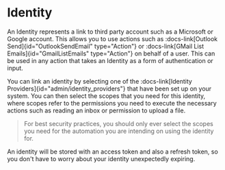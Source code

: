 # Identity

An Identity represents a link to third party account such as a Microsoft or Google account. This allows you to use actions such as :docs-link[Outlook Send]{id="OutlookSendEmail" type="Action"} or :docs-link[GMail List Emails]{id="GmailListEmails" type="Action"} on behalf of a user. This can be used in any action that takes an Identity as a form of authentication or input.

You can link an identity by selecting one of the :docs-link[Identity Providers]{id="admin/identity_providers"} that have been set up on your system.
You can then select the scopes that you need for this identity, where scopes refer to the permissions you need to execute the necessary actions such as reading an inbox or permission to upload a file.

> For best security practices, you should only ever select the scopes you need for the automation you are intending on using the identity for.

An identity will be stored with an access token and also a refresh token, so you don't have to worry about your identity unexpectedly expiring.
